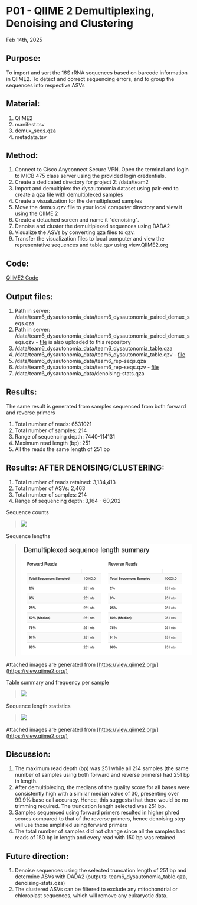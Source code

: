 # P01 - QIIME 2 Demultiplexing, Denoising and Clustering 

Feb 14th, 2025

## Purpose:
To import and sort the 16S rRNA sequences based on barcode information in QIIME2. To detect and correct sequencing errors, and to group the sequences into respective ASVs

## Material: 
1. QIIME2
2. manifest.tsv 
3. demux_seqs.qza
4. metadata.tsv 

## Method:
1. Connect to Cisco Anyconnect Secure VPN. Open the terminal and login to MICB 475 class server using the provided login credentials.
2. Create a dedicated directory for project 2: /data/team2
3. Import and demultiplex the dysautonomia dataset using pair-end to create a qza file with demultiplexed samples 
5. Create a visualization for the demultiplexed samples
6. Move the demux.qzv file to your local computer directory and view it using the QIIME 2
7. Create a detached screen and name it "denoising".
8. Denoise and cluster the demultiplexed sequences using DADA2
9. Visualize the ASVs by converting qza files to qzv.
10. Transfer the visualization files to local computer and view the representative sequences and table.qzv using view.QIIME2.org

## Code: 
[QIIME2 Code](QIIME2/processing_code.txt)

## Output files:
1. Path in server: /data/team6_dysautonomia_data/team6_dysautonomia_paired_demux_seqs.qza 
2. Path in server: /data/team6_dysautonomia_data/team6_dysautonomia_paired_demux_seqs.qzv - [file](/QIIME2/Data_processing/export/paired_demux_seqs.qzv) is also uploaded to this repository
3. /data/team6_dysautonomia_data/team6_dysautonomia_table.qza 
2. /data/team6_dysautonomia_data/team6_dysautonomia_table.qzv - [file](/QIIME2/Data_processing/export/table.qzv)
3. /data/team6_dysautonomia_data/team6_rep-seqs.qza
4. /data/team6_dysautonomia_data/team6_rep-seqs.qzv - [file](/QIIME2/Data_processing/export/rep-seq.qzv)
5. /data/team6_dysautonomia_data/denoising-stats.qza
   
## Results: 
The same result is generated from samples sequenced from both forward and reverse primers
1. Total number of reads: 6531021 
2. Total number of samples: 214
3. Range of sequencing depth: 7440-114131
4. Maximum read length (bp): 251
5. All the reads the same length of 251 bp

## Results: AFTER DENOISING/CLUSTERING:
1. Total number of reads retained: 3,134,413  
2. Total number of ASVs: 2,463
3. Total number of samples: 214
4. Range of sequencing depth: 3,164 - 60,202

Sequence counts
> <img src="/QIIME2/Data_processing/figures/demultiplexed_sequence_counts_summary.png" height="200">

Sequence lengths
> <img src="/QIIME2/Figure/Sequence Length" height="300">

Attached images are generated from [https://view.qiime2.org/](https://view.qiime2.org/)

Table summary and frequency per sample 
> <img src="/QIIME2/Data_processing/figures/table.png" height="400">

Sequence length statistics
> <img src="/QIIME2/Data_processing/figures/sequence_length_statistics.png" height="200">

Attached images are generated from [https://view.qiime2.org/](https://view.qiime2.org/)

## Discussion:
1. The maximum read depth (bp) was 251 while all 214 samples (the same number of samples using both forward and reverse primers) had 251 bp in length.
2. After demultiplexing, the medians of the quality score for all bases were consistently high with a similar median value of 30, presenting over 99.9% base call accuracy. Hence, this suggests that there would be no trimming required. The truncation length selected was 251 bp.
3. Samples sequenced using forward primers resulted in higher phred scores compared to that of the reverse primers, hence denoising step will use those amplified using forward primers
4. The total number of samples did not change since all the samples had reads of 150 bp in length and every read with 150 bp was retained.

## Future direction:
1. Denoise sequences using the selected truncation length of 251 bp and determine ASVs with DADA2 (outputs: team6_dysautonomia_table.qza, denoising-stats.qza)
2. The clustered ASVs can be filtered to exclude any mitochondrial or chloroplast sequences, which will remove any eukaryotic data.
